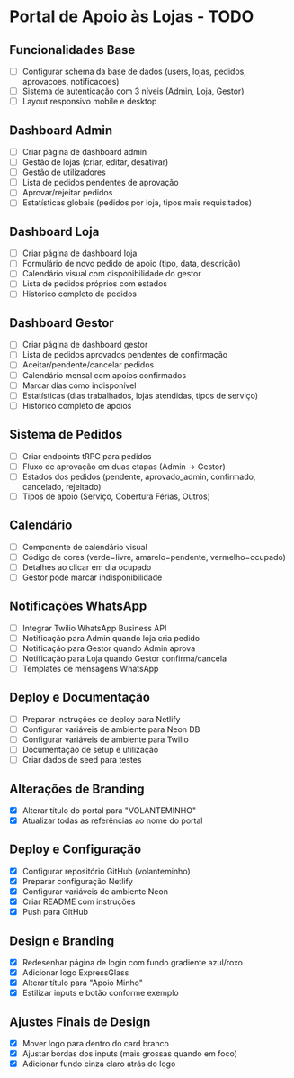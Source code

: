 # Portal de Apoio às Lojas - TODO

## Funcionalidades Base
- [ ] Configurar schema da base de dados (users, lojas, pedidos, aprovacoes, notificacoes)
- [ ] Sistema de autenticação com 3 níveis (Admin, Loja, Gestor)
- [ ] Layout responsivo mobile e desktop

## Dashboard Admin
- [ ] Criar página de dashboard admin
- [ ] Gestão de lojas (criar, editar, desativar)
- [ ] Gestão de utilizadores
- [ ] Lista de pedidos pendentes de aprovação
- [ ] Aprovar/rejeitar pedidos
- [ ] Estatísticas globais (pedidos por loja, tipos mais requisitados)

## Dashboard Loja
- [ ] Criar página de dashboard loja
- [ ] Formulário de novo pedido de apoio (tipo, data, descrição)
- [ ] Calendário visual com disponibilidade do gestor
- [ ] Lista de pedidos próprios com estados
- [ ] Histórico completo de pedidos

## Dashboard Gestor
- [ ] Criar página de dashboard gestor
- [ ] Lista de pedidos aprovados pendentes de confirmação
- [ ] Aceitar/pendente/cancelar pedidos
- [ ] Calendário mensal com apoios confirmados
- [ ] Marcar dias como indisponível
- [ ] Estatísticas (dias trabalhados, lojas atendidas, tipos de serviço)
- [ ] Histórico completo de apoios

## Sistema de Pedidos
- [ ] Criar endpoints tRPC para pedidos
- [ ] Fluxo de aprovação em duas etapas (Admin → Gestor)
- [ ] Estados dos pedidos (pendente, aprovado_admin, confirmado, cancelado, rejeitado)
- [ ] Tipos de apoio (Serviço, Cobertura Férias, Outros)

## Calendário
- [ ] Componente de calendário visual
- [ ] Código de cores (verde=livre, amarelo=pendente, vermelho=ocupado)
- [ ] Detalhes ao clicar em dia ocupado
- [ ] Gestor pode marcar indisponibilidade

## Notificações WhatsApp
- [ ] Integrar Twilio WhatsApp Business API
- [ ] Notificação para Admin quando loja cria pedido
- [ ] Notificação para Gestor quando Admin aprova
- [ ] Notificação para Loja quando Gestor confirma/cancela
- [ ] Templates de mensagens WhatsApp

## Deploy e Documentação
- [ ] Preparar instruções de deploy para Netlify
- [ ] Configurar variáveis de ambiente para Neon DB
- [ ] Configurar variáveis de ambiente para Twilio
- [ ] Documentação de setup e utilização
- [ ] Criar dados de seed para testes

## Alterações de Branding
- [x] Alterar título do portal para "VOLANTEMINHO"
- [x] Atualizar todas as referências ao nome do portal

## Deploy e Configuração
- [x] Configurar repositório GitHub (volanteminho)
- [x] Preparar configuração Netlify
- [x] Configurar variáveis de ambiente Neon
- [x] Criar README com instruções
- [x] Push para GitHub

## Design e Branding
- [x] Redesenhar página de login com fundo gradiente azul/roxo
- [x] Adicionar logo ExpressGlass
- [x] Alterar título para "Apoio Minho"
- [x] Estilizar inputs e botão conforme exemplo

## Ajustes Finais de Design
- [x] Mover logo para dentro do card branco
- [x] Ajustar bordas dos inputs (mais grossas quando em foco)
- [x] Adicionar fundo cinza claro atrás do logo
